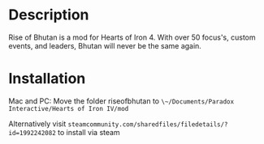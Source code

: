 # Description

Rise of Bhutan is a mod for Hearts of Iron 4. With over 50 focus's, custom events, and leaders, Bhutan will never be the same again.

# Installation

Mac and PC: Move the folder riseofbhutan to `\~/Documents/Paradox Interactive/Hearts of Iron IV/mod`

Alternatively visit `steamcommunity.com/sharedfiles/filedetails/?id=1992242082` to install via steam
